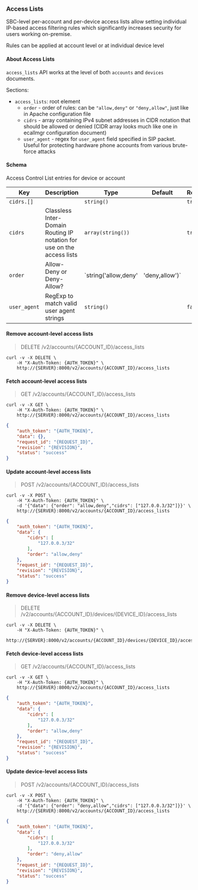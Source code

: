 ### Access Lists

SBC-level per-account and per-device access lists allow setting individual IP-based access filtering rules which
significantly increases security for users working on-premise.

Rules can be applied at account level or at individual device level

#### About Access Lists

`access_lists` API works at the level of both `accounts` and `devices` documents.

Sections:

* `access_lists`: root element
    * `order` - order of rules: can be `"allow,deny"` or `"deny,allow"`, just like in Apache configuration file
    * `cidrs` - array containing IPv4 subnet addresses in CIDR notation that should be allowed or denied (CIDR array looks much like one in ecallmgr configuration document)
    * `user_agent` - regex for `user_agent` field specified in SIP packet. Useful for protecting hardware phone accounts from various brute-force attacks

#### Schema

Access Control List entries for device or account



Key | Description | Type | Default | Required
--- | ----------- | ---- | ------- | --------
`cidrs.[]` |   | `string()` |   | `true`
`cidrs` | Classless Inter-Domain Routing IP notation for use on the access lists | `array(string())` |   | `true`
`order` | Allow-Deny or Deny-Allow? | `string('allow,deny' | 'deny,allow')` |   | `true`
`user_agent` | RegExp to match valid user agent strings | `string()` |   | `false`



#### Remove account-level access lists

> DELETE /v2/accounts/{ACCOUNT_ID}/access_lists

```shell
curl -v -X DELETE \
    -H "X-Auth-Token: {AUTH_TOKEN}" \
    http://{SERVER}:8000/v2/accounts/{ACCOUNT_ID}/access_lists
```


#### Fetch account-level access lists

> GET /v2/accounts/{ACCOUNT_ID}/access_lists

```shell
curl -v -X GET \
    -H "X-Auth-Token: {AUTH_TOKEN}" \
    http://{SERVER}:8000/v2/accounts/{ACCOUNT_ID}/access_lists
```

```json
{
    "auth_token": "{AUTH_TOKEN}",
    "data": {},
    "request_id": "{REQUEST_ID}",
    "revision": "{REVISION}",
    "status": "success"
}
```


#### Update account-level access lists

> POST /v2/accounts/{ACCOUNT_ID}/access_lists

```shell
curl -v -X POST \
    -H "X-Auth-Token: {AUTH_TOKEN}" \
    -d '{"data": {"order": "allow,deny","cidrs": ["127.0.0.3/32"]}}' \
    http://{SERVER}:8000/v2/accounts/{ACCOUNT_ID}/access_lists
```

```json
{
    "auth_token": "{AUTH_TOKEN}",
    "data": {
        "cidrs": [
            "127.0.0.3/32"
        ],
        "order": "allow,deny"
    },
    "request_id": "{REQUEST_ID}",
    "revision": "{REVISION}",
    "status": "success"
}
```


#### Remove device-level access lists

> DELETE /v2/accounts/{ACCOUNT_ID}/devices/{DEVICE_ID}/access_lists

```shell
curl -v -X DELETE \
    -H "X-Auth-Token: {AUTH_TOKEN}" \
    http://{SERVER}:8000/v2/accounts/{ACCOUNT_ID}/devices/{DEVICE_ID}/access_lists
```


#### Fetch device-level access lists

> GET /v2/accounts/{ACCOUNT_ID}/access_lists

```shell
curl -v -X GET \
    -H "X-Auth-Token: {AUTH_TOKEN}" \
    http://{SERVER}:8000/v2/accounts/{ACCOUNT_ID}/access_lists
```

```json
{
    "auth_token": "{AUTH_TOKEN}",
    "data": {
        "cidrs": [
            "127.0.0.3/32"
        ],
        "order": "allow,deny"
    },
    "request_id": "{REQUEST_ID}",
    "revision": "{REVISION}",
    "status": "success"
}
```


#### Update device-level access lists

> POST /v2/accounts/{ACCOUNT_ID}/access_lists

```shell
curl -v -X POST \
    -H "X-Auth-Token: {AUTH_TOKEN}" \
    -d '{"data": {"order": "deny,allow","cidrs": ["127.0.0.3/32"]}}' \
    http://{SERVER}:8000/v2/accounts/{ACCOUNT_ID}/access_lists
```

```json
{
    "auth_token": "{AUTH_TOKEN}",
    "data": {
        "cidrs": [
            "127.0.0.3/32"
        ],
        "order": "deny,allow"
    },
    "request_id": "{REQUEST_ID}",
    "revision": "{REVISION}",
    "status": "success"
}
```
